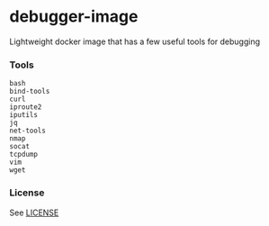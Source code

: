 # debugger-image
Lightweight docker image that has a few useful tools for debugging 

### Tools 
    bash
    bind-tools
    curl
    iproute2
    iputils
    jq
    net-tools
    nmap
    socat
    tcpdump
    vim
    wget 

### License
See [LICENSE](LICENCE)
